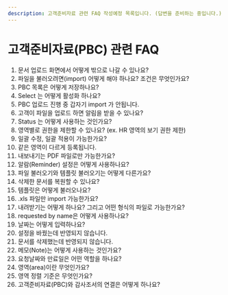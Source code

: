 ```yaml
---
description: 고객준비자료 관련 FAQ 작성예정 목록입니다. (답변을 준비하는 중입니다.)
---
```


# 고객준비자료\(PBC\) 관련 FAQ

1. 문서 업로드 화면에서 어떻게 밖으로 나갈 수 있나요? 
2. 파일을 불러오려면\(import\) 어떻게 해야 하나요? 조건은 무엇인가요?
3. PBC 목록은 어떻게 저장하나요?
4. Select 는 어떻게 활성화 하나요? 
5. PBC 업로드 진행 중 갑자기 import 가 안됩니다. 
6. 고객이 파일을 업로드 하면 알림을 받을 수 있나요?
7. Status 는 어떻게 사용하는 것인가요?
8. 영역별로 권한을 제한할 수 있나요? \(ex. HR 영역의 보기 권한 제한\)
9. 일괄 수정, 일괄 적용이 가능한가요?
10. 같은 영역이 다르게 등록됩니다.
11. 내보내기는 PDF 파일로만 가능한가요?
12. 알람\(Reminder\) 설정은 어떻게 사용하나요?
13.  파일 불러오기와 템플릿 불러오기는 어떻게 다른가요?
14. 삭제한 문서를 복원할 수 있나요?
15. 템플릿은 어떻게 불러오나요?
16. .xls 파일만 import 가능한가요?
17. 내려받기는 어떻게 하나요? 그리고 어떤 형식의 파일로 가능한가요?
18. requested by name은 어떻게 사용하나요?
19. 날짜는 어떻게 입력하나요?
20. 설정을 바꿨는데 반영되지 않습니다.
21. 문서를 삭제했는데 반영되지 않습니다. 
22. 메모\(Note\)는 어떻게 사용하는 것인가요?
23. 요청날짜와 만료일은 어떤 역할을 하나요?
24. 영역\(area\)이란 무엇인가요?
25. 영역 정렬 기준은 무엇인가요?
26. 고객준비자료\(PBC\)와 감사조서의 연결은 어떻게 하나요?



